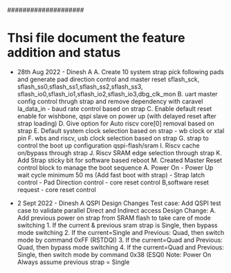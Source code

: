 ####################
# Thsi file document the feature addition and status

- 28th Aug 2022 - Dinesh A
    A. Create 10 system strap pick following pads and generate pad direction control and master reset
         sflash_sck, sflash_ss0,sflash_ss1,sflash_ss2,sflash_ss3,
         sflash_io0,sflash_io1,sflash_io2,sflash_io3,dbg_clk_mon
    B. uart master config control thrugh strap and remove dependency with caravel la_data_in
       - baud rate control based on strap
    C. Enable default reset enable for wishbone, qspi slave on power up (with delayed reset after strap loading)
    D. Give option for Auto riscv core[0] removal based on strap
    E. Default system clock selection based on strap
       - wb clock or xtal pin
    F. wbs and riscv, usb clock selection based on strap
    G. strap to control the boot up configuration qspi-flash/sram
    I. Riscv cache on/bypass through strap
    J. Riscv SRAM edge selection through strap
    K. Add Strap sticky bit for software based reboot
    M. Created Master Reset control block to manage the boot sequence
        A. Power On
            - Power Up wait cycle  minimum 50 ms (Add fast boot with strap)
            - Strap latch control
            - Pad Direction control
            - core reset control
        B,software reset request
            - core reset control
           
  
- 2 Sept 2022 - Dinesh A
     QSPI Design Changes
         Test case:
             Add QSPI test case to validate parallel Direct and Indirect access
         Design Change:
             A. Add previous power on strap from SRAM flash to take care of mode switching
                1. If the current & previous sram strap is Single, then bypass mode switching
                2. If the current=Single and Previous: Quad, then switch mode by command 0xFF (RSTDQI)
                3. If the current=Quad and Previous: Quad, then bypass mode switching
                4. If the current=Quad and Previous: Single, then switch mode by command 0x38 (ESQI)
                Note: Power On Always assume previous strap = Single 
